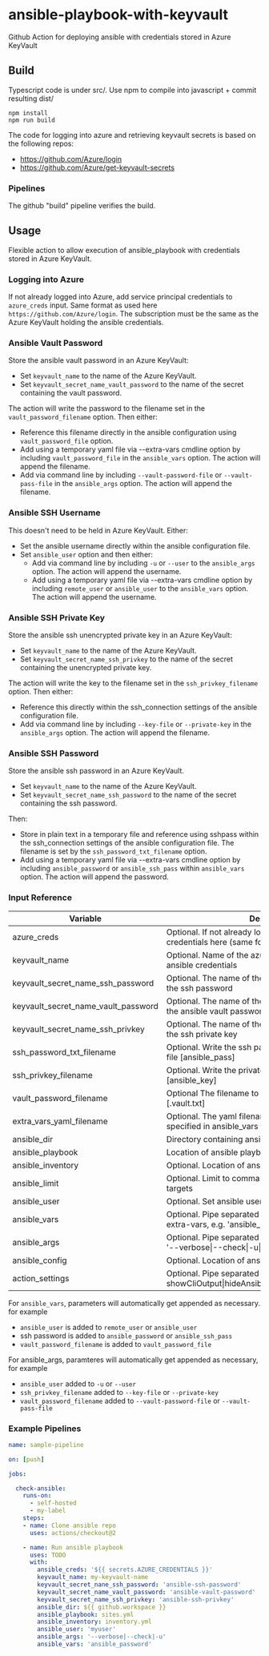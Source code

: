 # ansible-playbook-with-keyvault
Github Action for deploying ansible with credentials stored in Azure KeyVault

## Build

Typescript code is under src/.  Use npm to compile into javascript + commit resulting dist/

    npm install
    npm run build

The code for logging into azure and retrieving keyvault secrets is based on the following repos:

- https://github.com/Azure/login
- https://github.com/Azure/get-keyvault-secrets

### Pipelines

The github "build" pipeline verifies the build.

## Usage

Flexible action to allow execution of ansible_playbook with credentials stored in Azure KeyVault.

### Logging into Azure

If not already logged into Azure, add service principal credentials to `azure_creds` input.  Same format as used here `https://github.com/Azure/login`.
The subscription must be the same as the Azure KeyVault holding the ansible credentials.

### Ansible Vault Password

Store the ansible vault password in an Azure KeyVault:
- Set `keyvault_name` to the name of the Azure KeyVault.
- Set `keyvault_secret_name_vault_password` to the name of the secret containing the vault password.

The action will write the password to the filename set in the `vault_password_filename` option.  Then either:
- Reference this filename directly in the ansible configuration using `vault_password_file` option.
- Add using a temporary yaml file via --extra-vars cmdline option by including `vault_password_file` in the `ansible_vars` option.  The action will append the filename.
- Add via command line by including `--vault-password-file` or `--vault-pass-file` in the `ansible_args` option.  The action will append the filename.

### Ansible SSH Username

This doesn't need to be held in Azure KeyVault.  Either:
- Set the ansible username directly within the ansible configuration file.
- Set `ansible_user` option and then either:
  - Add via command line by including `-u` or `--user` to the `ansible_args` option.  The action will append the username.
  - Add using a temporary yaml file via --extra-vars cmdline option by including  `remote_user` or `ansible_user` to the `ansible_vars` option.  The action will append the username.

### Ansible SSH Private Key

Store the ansible ssh unencrypted private key in an Azure KeyVault:
- Set `keyvault_name` to the name of the Azure KeyVault.
- Set `keyvault_secret_name_ssh_privkey` to the name of the secret containing the unencrypted private key.

The action will write the key to the filename set in the `ssh_privkey_filename` option.  Then either:
- Reference this directly within the ssh_connection settings of the ansible configuration file.
- Add via command line by including `--key-file` or `--private-key` in the `ansible_args` option.  The action will append the filename.

### Ansible SSH Password

Store the ansible ssh password in an Azure KeyVault.  
- Set `keyvault_name` to the name of the Azure KeyVault.
- Set `keyvault_secret_name_ssh_password` to the name of the secret containing the ssh password.

Then:
- Store in plain text in a temporary file and reference using sshpass within the ssh_connection settings of the ansible configuration file.  The filename is set by the `ssh_password_txt_filename` option.
- Add using a temporary yaml file via --extra-vars cmdline option by including `ansible_password` or `ansible_ssh_pass` within `ansible_vars` option.  The action will append the password.


### Input Reference

| Variable | Description |
|----------|-------------|
| azure_creds | Optional.  If not already logged into azure, specify credentials here (same format as azure login action) |
| keyvault_name | Optional.  Name of the azure KeyVault containing ansible credentials |
| keyvault_secret_name_ssh_password | Optional. The name of the KeyVault secret that holds the ssh password |
| keyvault_secret_name_vault_password | Optional.  The name of the KeyVault secret that holds the ansible vault password |
| keyvault_secret_name_ssh_privkey | Optional. The name of the KeyVault secret that holds the ssh private key |
| ssh_password_txt_filename | Optional.  Write the ssh password to this temporary text file [ansible_pass] |
| ssh_privkey_filename | Optional.  Write the private key to this filename [ansible_key] |
| vault_password_filename | Optional  The filename to write the vault password to [.vault.txt] |
| extra_vars_yaml_filename | Optional.  The yaml filename to write extra variables specified in ansible_vars to [extravars.yaml] |
| ansible_dir | Directory containing ansible code |
| ansible_playbook | Location of ansible playbook, e.g. site.yml |
| ansible_inventory | Optional.  Location of ansible inventory |
| ansible_limit | Optional. Limit to comma separated set of hosts or targets |
| ansible_user | Optional.  Set ansible username |
| ansible_vars | Optional.  Pipe separated list of additional vars for --extra-vars, e.g. 'ansible_user\|ansible_password' |
| ansible_args | Optional.  Pipe separated list of command line args, e.g. '--verbose\|--check\|-u\|-e abc=def' |
| ansible_config | Optional.  Location of ansible configuration file |
| action_settings | Optional.  Pipe separated list of debug options, e.g. showCliOutput\|hideAnsibleOutput\|noCleanup\|noAnsible |

For `ansible_vars`, parameters will automatically get appended as necessary. for example
- `ansible_user` is added to `remote_user` or `ansible_user`
- ssh password is added to `ansible_password` or `ansible_ssh_pass`
- `vault_password_filename` is added to `vault_password_file`

For ansible_args, paramteres will automatically get appended as necessary, for example
- `ansible_user` added to `-u` or `--user`
- `ssh_privkey_filename` added to `--key-file` or `--private-key`
- `vault_password_filename` added to `--vault-password-file` or `--vault-pass-file`

### Example Pipelines

```yaml
name: sample-pipeline

on: [push]

jobs:

  check-ansible:
    runs-on: 
      - self-hosted
      - my-label
    steps:
    - name: Clone ansible repo
      uses: actions/checkout@2

    - name: Run ansible playbook
      uses: TODO
      with:
        ansible_creds: '${{ secrets.AZURE_CREDENTIALS }}'
        keyvault_name: my-keyvault-name
        keyvault_secret_nane_ssh_password: 'ansible-ssh-password'
        keyvault_secret_name_vault_password: 'ansible-vault-password'
        keyvault_secret_name_ssh_privkey: 'ansible-ssh-privkey'
        ansible_dir: ${{ github.workspace }}
        ansible_playbook: sites.yml
        ansible_inventory: inventory.yml
        ansible_user: 'myuser'
        ansible_args: '--verbose|--check|-u'
        ansible_vars: 'ansible_password'
```
